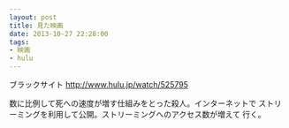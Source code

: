 ```yaml
---
layout: post
title: 見た映画
date: 2013-10-27 22:28:00
tags:
- 映画
- hulu
---
```


ブラックサイト
http://www.hulu.jp/watch/525795

数に比例して死への速度が増す仕組みをとった殺人。インターネットで
ストリーミングを利用して公開。ストリーミングへのアクセス数が増えて
行く。
